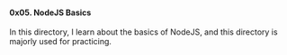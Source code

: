 #### 0x05. NodeJS Basics

In this directory, I learn about the basics of NodeJS, and this directory is majorly used for practicing.
